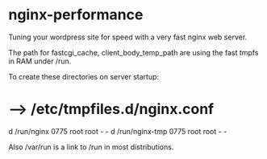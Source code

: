 # nginx-performance

Tuning your wordpress site for speed with a very fast nginx web server.

The path for fastcgi_cache, client_body_temp_path are using the fast tmpfs in RAM under /run. 

To create these directories on server startup:

# --> /etc/tmpfiles.d/nginx.conf

d /run/nginx 0775 root root - -
d /run/nginx-tmp 0775 root root - -

Also /var/run is a link to /run in most distributions.

